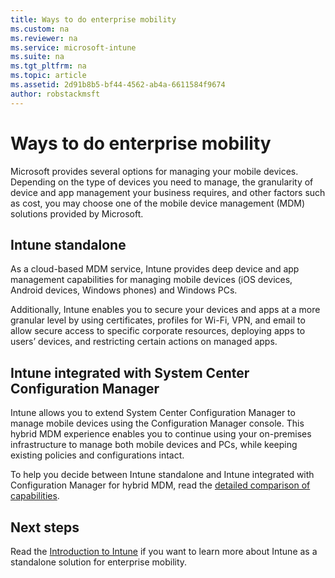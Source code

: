 ```yaml
---
title: Ways to do enterprise mobility
ms.custom: na
ms.reviewer: na
ms.service: microsoft-intune
ms.suite: na
ms.tgt_pltfrm: na
ms.topic: article
ms.assetid: 2d91b8b5-bf44-4562-ab4a-6611584f9674
author: robstackmsft
---
```

# Ways to do enterprise mobility

Microsoft provides several options for managing your mobile devices. Depending on the type of devices you need to manage, the granularity of device and app management your business requires, and other factors such as cost, you may choose one of the mobile device management (MDM) solutions provided by Microsoft.

<!-- deprecated
## MDM for Office 365

If your organization has an Office 365 subscription, you can use the inbuilt MDM capabilities to enroll devices that connect to your organization, create and manage device security policies, remotely wipe devices, and view detailed device reports. These capabilities are included in your Office 365 subscription at no extra cost.

However, MDM in Office 365 is limited to managing mobile devices such as iPhones, iPads, Android devices, and Windows phones. If you also need to manage PCs, you will need to purchase an Intune standalone subscription or use Intune with System Center Configuration Manager. Office 365 provides limited management capabilities as compared to Intune. Learn more about the differences between [MDM in Office 365 and Intune](choose-between-intune-and-mdm-for-office-365.md)

>[!TIP] You need to activate Mobile Management in your Office 365 subscription before you can start managing devices. To know more about managing mobile devices in Office 365, please [visit our Office support site](https://technet.microsoft.com/library/ms.o365.cc.devicepolicysupporteddevice.aspx).
-->

## Intune standalone

As a cloud-based MDM service, Intune provides deep device and app management capabilities for managing mobile devices (iOS devices, Android devices, Windows phones) and Windows PCs. <!--The ability to manage Windows PCs is one of the key deciding factors between using your existing Office 365 subscription or purchasing an Intune subscription.-->

Additionally, Intune enables you to secure your devices and apps at a more granular level by using certificates, profiles for Wi-Fi, VPN, and email to allow secure access to specific corporate resources, deploying apps to users’ devices, and restricting certain actions on managed apps.  

<!-- deprecated
Learn more about the differences between [MDM in Office 365 and Intune](choose-between-intune-and-mdm-for-office-365.html).

>[!NOTE] Administrators can manage users and their mobile devices using both Intune and Office 365 concurrently on the same tenant. This lets you decided which solution is the best solution for specific users and their corresponding devices. You can then specify whether a user and his or her devices are managed with Office 365 MDM or the more feature-rich Intune management solution.
-->

## Intune integrated with System Center Configuration Manager
Intune allows you to extend System Center Configuration Manager to manage mobile devices using the Configuration Manager console. This hybrid MDM experience enables you to continue using your on-premises infrastructure to manage both mobile devices and PCs, while keeping existing policies and configurations intact.  

To help you decide between Intune standalone and Intune integrated with Configuration Manager for hybrid MDM, read the [detailed comparison of capabilities](choose-between-intune-and-hybrid.md).

<!-- unnecessary important here
>[!IMPORTANT] Once you choose Intune with System Center Configuration Manager, Configuration Manager takes over management of your mobile devices and there is no easy way to switch to Intune.
-->

## Next steps
Read the [Introduction to Intune](introduction-to-microsoft-intune.md) if you want to learn more about Intune as a standalone solution for enterprise mobility.
